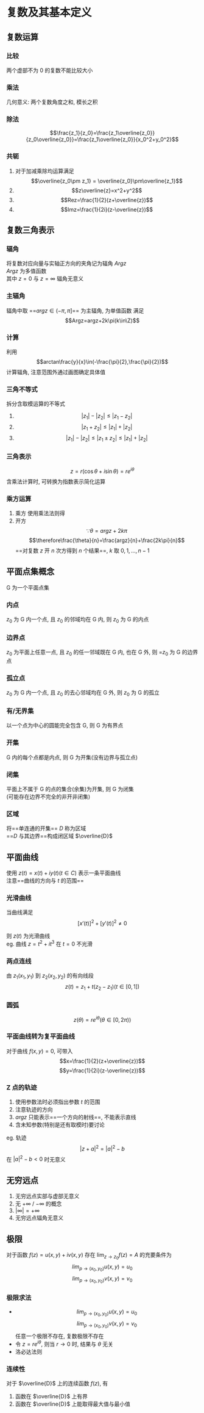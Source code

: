 # 复数及其基本定义
## 复数运算
### 比较
两个虚部不为 0 的复数不能比较大小

### 乘法
几何意义: 两个复数角度之和, 模长之积

### 除法
$$\frac{z_1}{z_0}=\frac{z_1\overline{z_0}}{z_0\overline{z_0}}=\frac{z_1\overline{z_0}}{x_0^2+y_0^2}$$

### 共轭
1. 对于加减乘除均运算满足
$$\overline{z_0\pm z_1} = \overline{z_0}\pm\overline{z_1}$$
2. $$z\overline{z}=x^2+y^2$$
3. $$Rez=\frac{1}{2}(z+\overline{z})$$
4. $$Imz=\frac{1}{2i}(z-\overline{z})$$

## 复数三角表示
### 辐角
将复数对应向量与实轴正方向的夹角记为辐角 $Argz$  
$Argz$ 为多值函数  
其中 $z=0$ 与 $z=\infty$ 辐角无意义  

### 主辐角
辐角中取 ==$argz\in(-\pi,\pi]$== 为主辐角, 为单值函数
满足 
$$Argz=argz+2k\pi(k\in\Z)$$

### 计算
利用 
$$arctan\frac{y}{x}\in(-\frac{\pi}{2},\frac{\pi}{2})$$ 
计算辐角, 注意范围外通过画图确定具体值

### 三角不等式
拆分含取模运算的不等式
1. $$|z_1|-|z_2|\le|z_1-z_2|$$
2. $$|z_1+z_2|\le|z_1|+|z_2|$$
3. $$|z_1|-|z_2|\le|z_1\pm z_2|\le|z_1|+|z_2|$$

### 三角表示
$$z=r(\cos\theta+i\sin\theta)=re^{i\theta}$$
含乘法计算时, 可转换为指数表示简化运算

### 乘方运算
1. 乘方
使用乘法法则得
2. 开方
$$\because\theta=argz+2k\pi$$
$$\therefore\frac{\theta}{n}=\frac{argz}{n}+\frac{2k\pi}{n}$$
==对复数 $z$ 开 $n$ 次方得到 $n$ 个结果==, $k$ 取 $0,1,...,n-1$

## 平面点集概念
G 为一个平面点集
### 内点
$z_0$ 为 G 内一个点, 且 $z_0$ 的邻域均在 G 内, 则 $z_0$ 为 G 的内点
### 边界点
$z_0$ 为平面上任意一点, 且 $z_0$ 的任一邻域既在 G 内, 也在 G 外, 则 =$z_0$ 为 G 的边界点
### 孤立点
$z_0$ 为 G 内一个点, 且 $z_0$ 的去心邻域均在 G 外, 则 $z_0$ 为 G 的孤立
### 有/无界集
以一个点为中心的圆能完全包含 G, 则 G 为有界点
### 开集
G 内的每个点都是内点, 则 G 为开集(没有边界与孤立点)
### 闭集
平面上不属于 G 的点的集合(余集)为开集, 则 G 为闭集  
(可能存在边界不完全的非开非闭集)
### 区域
将==单连通的开集== $D$ 称为区域  
==$D$ 与其边界==构成闭区域 $\overline{D}$

## 平面曲线
使用 $z(t)=x(t)+iy(t)(t\in C)$ 表示一条平面曲线  
注意==曲线的方向与 $t$ 的范围==
### 光滑曲线
当曲线满足 
$$[x'(t)]^2+[y'(t)]^2\neq0$$

则 $z(t)$ 为光滑曲线  
eg. 曲线 $z=t^2+it^3$ 在 $t=0$ 不光滑
### 两点连线
由 $z_1(x_1,y_1)$ 到 $z_2(x_2,y_2)$ 的有向线段
$$z(t)=z_1+t(z_2-z_1)(t\in[0,1])$$
### 圆弧
$$z(\theta)=re^{i\theta}(\theta\in[0,2\pi))$$
### 平面曲线转为复平面曲线
对于曲线 $f(x,y)=0$, 可带入 
$$x=\frac{1}{2}(z+\overline{z})$$
$$y=\frac{1}{2i}(z-\overline{z})$$
### Z 点的轨迹
1. 使用参数法时必须指出参数 $t$ 的范围
2. 注意轨迹的方向
3. $arg z$ 只能表示==一个方向的射线==, 不能表示直线
4. 含未知参数(特别是还有取模时)要讨论 

eg. 轨迹 
$$|z+a|^2=|a|^2-b$$
在 $|a|^2-b < 0$ 时无意义

## 无穷远点
1. 无穷远点实部与虚部无意义
2. 无 $+\infty$ / $-\infty$ 的概念
3. $|\infty|=+\infty$
4. 无穷远点辐角无意义

## 极限
对于函数 $f(z)=u(x,y)+iv(x,y)$
存在 $\lim_{z\to z_0} f(z)=A$ 的充要条件为
$$lim_{p\to(x_0,y_0)}u(x,y)=u_0$$
$$lim_{p\to(x_0,y_0)}v(x,y)=v_0$$

### 极限求法
* $$lim_{p\to(x_0,y_0)}u(x,y)=u_0$$
$$lim_{p\to(x_0,y_0)}v(x,y)=v_0$$
任意一个极限不存在, 复数极限不存在
* 令 $z=re^{i\theta}$, 则当 $r\to 0$ 时, 结果与 $\theta$ 无关
* 洛必达法则

### 连续性
对于 $\overline{D}$ 上的连续函数 $f(z)$, 有
1. 函数在 $\overline{D}$ 上有界
2. 函数在 $\overline{D}$ 上能取得最大值与最小值
